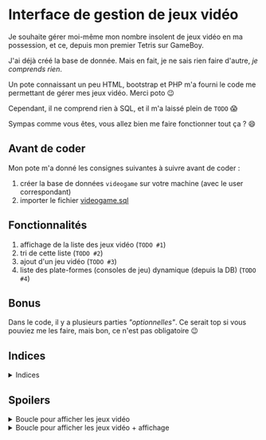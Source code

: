 
# Interface de gestion de jeux vidéo

Je souhaite gérer moi-même mon nombre insolent de jeux vidéo en ma possession, et ce, depuis mon premier Tetris sur GameBoy.

J'ai déjà créé la base de donnée. Mais en fait, je ne sais rien faire d'autre, _je comprends rien_.

Un pote connaissant un peu HTML, bootstrap et PHP m'a fourni le code me permettant de gérer mes jeux vidéo. Merci poto :wink:

Cependant, il ne comprend rien à SQL, et il m'a laissé plein de `TODO` :scream:

Sympas comme vous êtes, vous allez bien me faire fonctionner tout ça ? :smile:

## Avant de coder

Mon pote m'a donné les consignes suivantes à suivre avant de coder :

1. créer la base de données `videogame` sur votre machine (avec le user correspondant)
2. importer le fichier [videogame.sql](docs/videogame.sql)

## Fonctionnalités

 1. affichage de la liste des jeux vidéo (`TODO #1`)
 2. tri de cette liste (`TODO #2`)
 3. ajout d'un jeu vidéo (`TODO #3`)
 4. liste des plate-formes (consoles de jeu) dynamique (depuis la DB) (`TODO #4`)

## Bonus

Dans le code, il y a plusieurs parties _"optionnelles"_. Ce serait top si vous pouviez me les faire, mais bon, ce n'est pas obligatoire :wink:

## Indices

<details><summary>Indices</summary>

- ce challenge peut être considéré comme un _code "à trou"_
- donc, avant de coder, il faut bien analyser et comprendre le code existant
- l'astuce, c'est de coder les fonctionnalités les unes après les autres grâce aux `TODO #x`

</details>

## Spoilers

<details><summary>Boucle pour afficher les jeux vidéo</summary>

```php
<?php foreach ($videogameList as $currentRow) : ?>
<tr>
	<td></td>
	<td></td>
	<td></td>
	<td></td>
	<td></td>
</tr>
<?php endforeach; ?>
```

</details>


<details><summary>Boucle pour afficher les jeux vidéo + affichage</summary>

```php
<?php foreach ($videogameList as $currentRow) : ?>
<tr>
	<td><?= $currentRow['id'] ?></td>
	<td><?= $currentRow['name'] ?></td>
	<td><?= $currentRow['editor'] ?></td>
	<td><?= $currentRow['release_date'] ?></td>
	<td><?= $currentRow['????'] ?></td>
</tr>
<?php endforeach; ?>
```

</details>
